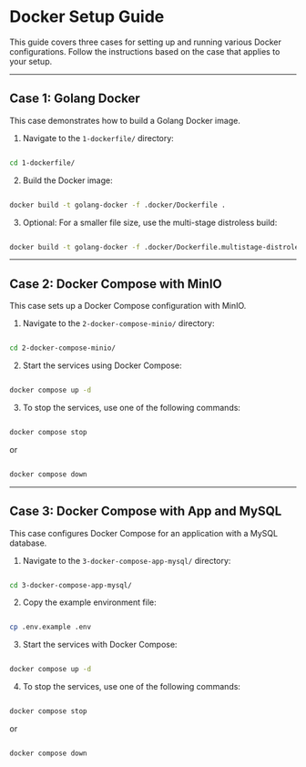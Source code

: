#  Docker Setup Guide
This guide covers three cases for setting up and running various Docker configurations. Follow the instructions based on the case that applies to your setup.

---

##  Case 1: Golang Docker
This case demonstrates how to build a Golang Docker image.

1. Navigate to the `1-dockerfile/` directory:

```bash

cd 1-dockerfile/

```

2. Build the Docker image:

```bash

docker build -t golang-docker -f .docker/Dockerfile .

```

3. Optional: For a smaller file size, use the multi-stage distroless build:

```bash

docker build -t golang-docker -f .docker/Dockerfile.multistage-distroless .

```

---

##  Case 2: Docker Compose with MinIO
This case sets up a Docker Compose configuration with MinIO.

1. Navigate to the `2-docker-compose-minio/` directory:

```bash

cd 2-docker-compose-minio/

```

2. Start the services using Docker Compose:

```bash

docker compose up -d

```

3. To stop the services, use one of the following commands:

```bash

docker compose stop

```

or

```bash

docker compose down

```
 --- 

##  Case 3: Docker Compose with App and MySQL

This case configures Docker Compose for an application with a MySQL database.

  

1. Navigate to the `3-docker-compose-app-mysql/` directory:

```bash

cd 3-docker-compose-app-mysql/

```

2. Copy the example environment file:

```bash

cp .env.example .env

```

3. Start the services with Docker Compose:

```bash

docker compose up -d

```

4. To stop the services, use one of the following commands:

```bash

docker compose stop

```

or

```bash

docker compose down

